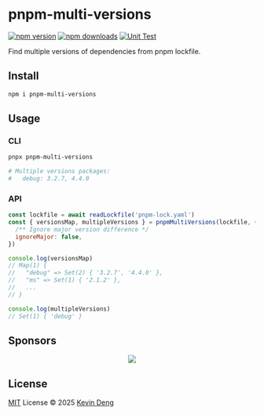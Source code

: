 # pnpm-multi-versions

[![npm version][npm-version-src]][npm-version-href]
[![npm downloads][npm-downloads-src]][npm-downloads-href]
[![Unit Test][unit-test-src]][unit-test-href]

Find multiple versions of dependencies from pnpm lockfile.

## Install

```bash
npm i pnpm-multi-versions
```

## Usage

### CLI

```bash
pnpx pnpm-multi-versions

# Multiple versions packages:
#   debug: 3.2.7, 4.4.0
```

### API

```js
const lockfile = await readLockfile('pnpm-lock.yaml')
const { versionsMap, multipleVersions } = pnpmMultiVersions(lockfile, {
  /** Ignore major version difference */
  ignoreMajor: false,
})

console.log(versionsMap)
// Map(1) {
//   "debug" => Set(2) { '3.2.7', '4.4.0' },
//   "ms" => Set(1) { '2.1.2' },
//   ...
// }

console.log(multipleVersions)
// Set(1) { 'debug' }
```

## Sponsors

<p align="center">
  <a href="https://cdn.jsdelivr.net/gh/sxzz/sponsors/sponsors.svg">
    <img src='https://cdn.jsdelivr.net/gh/sxzz/sponsors/sponsors.svg'/>
  </a>
</p>

## License

[MIT](./LICENSE) License © 2025 [Kevin Deng](https://github.com/sxzz)

<!-- Badges -->

[npm-version-src]: https://img.shields.io/npm/v/pnpm-multi-versions.svg
[npm-version-href]: https://npmjs.com/package/pnpm-multi-versions
[npm-downloads-src]: https://img.shields.io/npm/dm/pnpm-multi-versions
[npm-downloads-href]: https://www.npmcharts.com/compare/pnpm-multi-versions?interval=30
[unit-test-src]: https://github.com/sxzz/pnpm-multi-versions/actions/workflows/unit-test.yml/badge.svg
[unit-test-href]: https://github.com/sxzz/pnpm-multi-versions/actions/workflows/unit-test.yml
